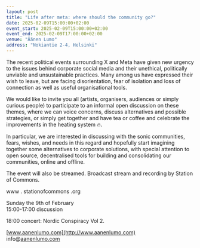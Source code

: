 ```yaml
---
layout: post
title: "Life after meta: where should the community go?"
date: 2025-02-09T15:00:00+02:00
event_start: 2025-02-09T15:00:00+02:00
event_end: 2025-02-09T17:00:00+02:00
venue: "Äänen Lumo"
address: "Nokiantie 2-4, Helsinki"
---
```


The recent political events surrounding X and Meta have given new urgency to the issues behind corporate social media and their unethical, politically unviable and unsustainable practices. Many among us have expressed their wish to leave, but are facing disorientation, fear of isolation and loss of connection as well as useful organisational tools.  
  
We would like to invite you all (artists, organisers, audiences or simply curious people) to participate to an informal open discussion on these themes, where we can voice concerns, discuss alternatives and possible strategies, or simply get together and have tea or coffee and celebrate the improvements in the heating system 🔥.  
  
In particular, we are interested in discussing with the sonic communities, fears, wishes, and needs in this regard and hopefully start imagining together some alternatives to corporate solutions, with special attention to open source, decentralised tools for building and consolidating our communities, online and offline.  
  
The event will also be streamed. Broadcast stream and recording by Station of Commons.  
  
www . stationofcommons .org  
  
Sunday the 9th of February   
15:00-17:00 discussion  
  
18:00 concert: Nordic Conspiracy Vol 2.  
  
[www.aanenlumo.com](http://www.aanenlumo.com)  
info@[aanenlumo.com](http://aanenlumo.com)
